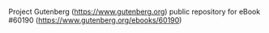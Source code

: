 Project Gutenberg (https://www.gutenberg.org) public repository for
eBook #60190 (https://www.gutenberg.org/ebooks/60190)
